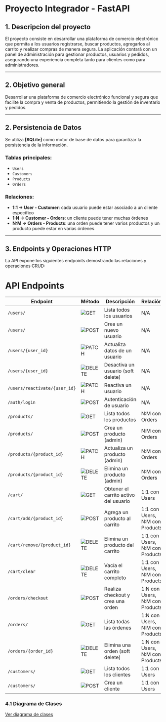 # Proyecto Integrador - FastAPI

## 1. Descripcion del proyecto
El proyecto consiste en desarrollar una plataforma de comercio electrónico que permita a los usuarios registrarse, buscar productos, agregarlos al carrito y realizar compras de manera segura. La aplicación contará con un panel de administración para gestionar productos, usuarios y pedidos, asegurando una experiencia completa tanto para clientes como para administradores.

---
## 2. Objetivo general
Desarrollar una plataforma de comercio electrónico funcional y segura que facilite la compra y venta de productos, permitiendo la gestión  de inventario y pedidos.

---

## 2. Persistencia de Datos
Se utiliza **[SQLite]** como motor de base de datos para garantizar la persistencia de la información.  

### Tablas principales:
- `Users`
- `Customers`
- `Products`
- `Orders`

### Relaciones:
- **1:1 → User - Customer**: cada usuario puede estar asociado a un cliente específico  
- **1:N → Customer - Orders**: un cliente puede tener muchas órdenes  
- **N:M → Orders - Products**: una orden puede tener varios productos y un producto puede estar en varias órdenes  



---

## 3. Endpoints y Operaciones HTTP

La API expone los siguientes endpoints demostrando las relaciones y operaciones CRUD:
#  API Endpoints

| Endpoint | Método | Descripción | Relación |
|----------|--------|------------|----------|
| `/users/` | ![GET](https://img.shields.io/badge/GET-blue) | Lista todos los usuarios | N/A |
| `/users/` | ![POST](https://img.shields.io/badge/POST-green) | Crea un nuevo usuario | N/A |
| `/users/{user_id}` | ![PATCH](https://img.shields.io/badge/PATCH-orange) | Actualiza datos de un usuario | N/A |
| `/users/{user_id}` | ![DELETE](https://img.shields.io/badge/DELETE-red) | Desactiva un usuario (soft delete) | N/A |
| `/users/reactivate/{user_id}` | ![PATCH](https://img.shields.io/badge/PATCH-orange) | Reactiva un usuario | N/A |
| `/auth/login` | ![POST](https://img.shields.io/badge/POST-green) | Autenticación de usuario | N/A |
| `/products/` | ![GET](https://img.shields.io/badge/GET-blue) | Lista todos los productos | N:M con Orders |
| `/products/` | ![POST](https://img.shields.io/badge/POST-green) | Crea un producto (admin) | N:M con Orders |
| `/products/{product_id}` | ![PATCH](https://img.shields.io/badge/PATCH-orange) | Actualiza un producto (admin) | N:M con Orders |
| `/products/{product_id}` | ![DELETE](https://img.shields.io/badge/DELETE-red) | Elimina un producto (admin) | N:M con Orders |
| `/cart/` | ![GET](https://img.shields.io/badge/GET-blue) | Obtener el carrito activo del usuario | 1:1 con Users |
| `/cart/add/{product_id}` | ![POST](https://img.shields.io/badge/POST-green) | Agrega un producto al carrito | 1:1 con Users, N:M con Products |
| `/cart/remove/{product_id}` | ![DELETE](https://img.shields.io/badge/DELETE-red) | Elimina un producto del carrito | 1:1 con Users, N:M con Products |
| `/cart/clear` | ![DELETE](https://img.shields.io/badge/DELETE-red) | Vacía el carrito completo | 1:1 con Users, N:M con Products |
| `/orders/checkout` | ![POST](https://img.shields.io/badge/POST-green) | Realiza checkout y crea una orden | 1:N con Users, N:M con Products |
| `/orders/` | ![GET](https://img.shields.io/badge/GET-blue) | Lista todas las órdenes | 1:N con Users, N:M con Products |
| `/orders/{order_id}` | ![DELETE](https://img.shields.io/badge/DELETE-red) | Elimina una orden (soft delete) | 1:N con Users, N:M con Products |
| `/customers/` | ![GET](https://img.shields.io/badge/GET-blue) | Lista todos los clientes | 1:1 con Users |
| `/customers/` | ![POST](https://img.shields.io/badge/POST-green) | Crea un cliente | 1:1 con Users |



### 4.1 Diagrama de Clases
[Ver diagrama de clases](https://lucid.app/lucidchart/b0d28342-71f0-47c6-9509-c1c7bacc733f/edit?viewport_loc=-2268%2C-20%2C3438%2C1642%2C0_0&invitationId=inv_b1e82a85-7a6b-4df6-a051-0582c8853b06)
